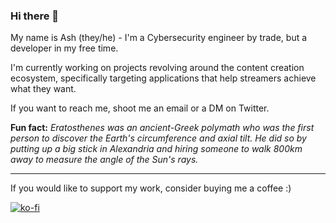 ### Hi there 👋

My name is Ash (they/he) - I'm a Cybersecurity engineer by trade, but a developer in my free time.

I'm currently working on projects revolving around the content creation ecosystem, specifically targeting applications that help streamers achieve what they want.

If you want to reach me, shoot me an email or a DM on Twitter.

**Fun fact:** _Eratosthenes was an ancient-Greek polymath who was the first person to discover the Earth's circumference and axial tilt. He did so by putting up a big stick in Alexandria and hiring someone to walk 800km away to measure the angle of the Sun's rays._

----

If you would like to support my work, consider buying me a coffee :)

[![ko-fi](https://ko-fi.com/img/githubbutton_sm.svg)](https://ko-fi.com/B0B06MV7P)
